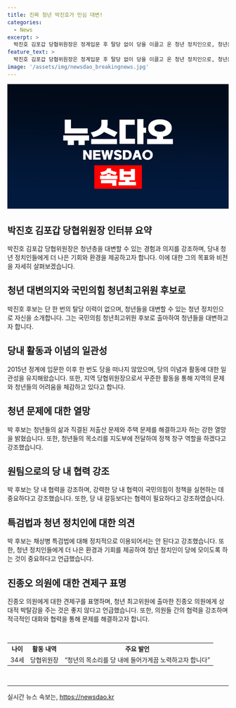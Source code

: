 ```yaml
---
title: 진짜 청년 박진호가 민심 대변!
categories:
  - News
excerpt: >
  박진호 김포갑 당협위원장은 정계입문 후 탈당 없이 당을 이끌고 온 청년 정치인으로, 청년문제를 해결하겠다는 다짐을 밝혀왔다. 1990년생으로 국민의힘 김포갑 후보로 두 차례 출마한 경력을 갖고 있으며, 청년들의 목소리를 당 내부에 반영시킬 의지를 강조했다. 또한, 당정 원팀의 중요성을 강조하며 특검 쟁점화를 비판하고, 청년 정치인들에 대한 체계적 지원을 주장했다.
feature_text: >
  박진호 김포갑 당협위원장은 정계입문 후 탈당 없이 당을 이끌고 온 청년 정치인으로, 청년문제를 해결하겠다는 다짐을 밝혀왔다. 1990년생으로 국민의힘 김포갑 후보로 두 차례 출마한 경력을 갖고 있으며, 청년들의 목소리를 당 내부에 반영시킬 의지를 강조했다. 또한, 당정 원팀의 중요성을 강조하며 특검 쟁점화를 비판하고, 청년 정치인들에 대한 체계적 지원을 주장했다.
image: '/assets/img/newsdao_breakingnews.jpg'
---
```


<p><img src="/assets/img/newsdao_breakingnews.jpg" alt="ranknews 속보" /></p>

<h2 data-ke-size="size26">박진호 김포갑 당협위원장 인터뷰 요약</h2>

<p data-ke-size="size16">박진호 김포갑 당협위원장은 청년층을 대변할 수 있는 경험과 의지를 강조하며, 당내 청년 정치인들에게 더 나은 기회와 환경을 제공하고자 합니다. 이에 대한 그의 목표와 비전을 자세히 살펴보겠습니다.</p>

<h2 data-ke-size="size26">청년 대변의지와 국민의힘 청년최고위원 후보로</h2>

<p data-ke-size="size16">박진호 후보는 단 한 번의 탈당 이력이 없으며, 청년들을 대변할 수 있는 청년 정치인으로 자신을 소개합니다. 그는 국민의힘 청년최고위원 후보로 출마하여 청년들을 대변하고자 합니다.</p>

<h2 data-ke-size="size26">당내 활동과 이념의 일관성</h2>

<p data-ke-size="size16">2015년 정계에 입문한 이후 한 번도 당을 떠나지 않았으며, 당의 이념과 활동에 대한 일관성을 유지해왔습니다. 또한, 지역 당협위원장으로서 꾸준한 활동을 통해 지역의 문제와 청년들의 어려움을 체감하고 있다고 합니다.</p>

<h2 data-ke-size="size26">청년 문제에 대한 열망</h2>

<p data-ke-size="size16">박 후보는 청년들의 삶과 직결된 저출산 문제와 주택 문제를 해결하고자 하는 강한 열망을 밝혔습니다. 또한, 청년들의 목소리를 지도부에 전달하여 정책 창구 역할을 하겠다고 강조했습니다.</p>

<h2 data-ke-size="size26">원팀으로의 당 내 협력 강조</h2>

<p data-ke-size="size16">박 후보는 당 내 협력을 강조하며, 강력한 당 내 협력이 국민의힘이 정책을 실현하는 데 중요하다고 강조했습니다. 또한, 당 내 갈등보다는 협력이 필요하다고 강조하였습니다.</p>

<h2 data-ke-size="size26">특검법과 청년 정치인에 대한 의견</h2>

<p data-ke-size="size16">박 후보는 채상병 특검법에 대해 정치적으로 이용되어서는 안 된다고 강조했습니다. 또한, 청년 정치인들에게 더 나은 환경과 기회를 제공하여 청년 정치인이 당에 모이도록 하는 것이 중요하다고 언급했습니다.</p>

<h2 data-ke-size="size26">진종오 의원에 대한 견제구 표명</h2>

<p data-ke-size="size16">진종오 의원에게 대한 견제구를 표명하며, 청년 최고위원에 출마한 진종오 의원에게 상대적 박탈감을 주는 것은 좋지 않다고 언급했습니다. 또한, 의원들 간의 협력을 강조하며 적극적인 대화와 협력을 통해 문제를 해결하고자 합니다.</p>

<p data-ke-size="size16">&nbsp;</p>

<table>
  <tbody>
    <tr>
      <td style="text-align: center; height: 17px;"><b>나이</b></td>
      <td style="text-align: center; height: 17px;"><b>활동 내역</b></td>
      <td style="text-align: center; height: 17px;"><b>주요 발언</b></td>
    </tr>
    <tr>
      <td style="text-align: center; height: 17px;">34세</td>
      <td style="text-align: center; height: 17px;">당협위원장</td>
      <td style="text-align: center; height: 17px;">“청년의 목소리를 당 내에 들어가게끔 노력하고자 합니다”</td>
    </tr>
  </tbody>
</table>

<p data-ke-size="size16">&nbsp;</p>

<hr>
실시간 뉴스 속보는, <a href="https://newsdao.kr" rel="dofollow">https://newsdao.kr</a>


